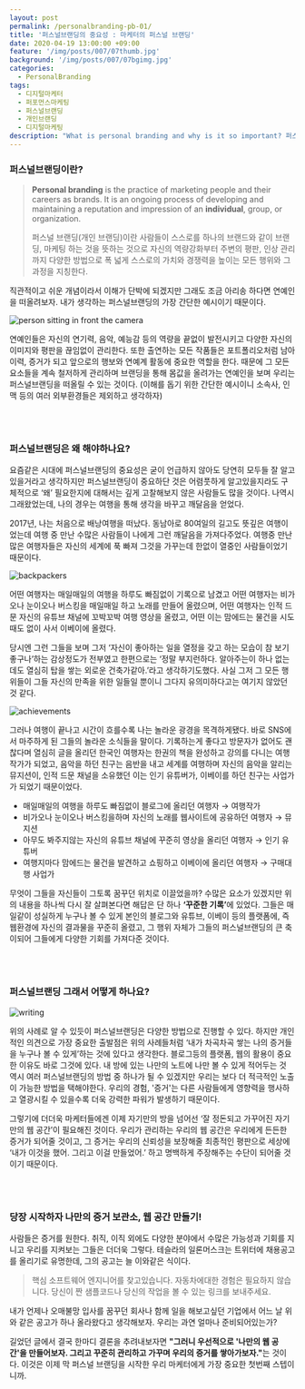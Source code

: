 ```yaml
---
layout: post
permalink: /personalbranding-pb-01/
title: '퍼스널브랜딩의 중요성 : 마케터의 퍼스널 브랜딩'
date: 2020-04-19 13:00:00 +09:00
feature: '/img/posts/007/07thumb.jpg'
background: '/img/posts/007/07bgimg.jpg'
categories:
  - PersonalBranding
tags:
  - 디지털마케터
  - 퍼포먼스마케팅
  - 퍼스널브랜딩
  - 개인브랜딩
  - 디지털마케팅
description: "What is personal branding and why is it so important? 퍼스널브랜딩이 마케터에게 중요한 이유는 무엇일까."
---
```


<h3>퍼스널브랜딩이란?</h3>

> **Personal branding** is the practice of marketing people and their careers as brands. It is an ongoing process of developing and maintaining a reputation and impression of an **individual**, group, or organization.
>
>  퍼스널 브랜딩(개인 브랜딩)이란 사람들이 스스로를 하나의 브랜드와 같이 브랜딩, 마케팅 하는 것을 뜻하는 것으로 자신의 역량강화부터 주변의 평판, 인상 관리까지 다양한 방법으로 폭 넓게 스스로의 가치와 경쟁력을 높이는 모든 행위와 그 과정을 지칭한다.   

직관적이고 쉬운 개념이라서 이해가 단박에 되겠지만 그래도 조금 아리송 하다면 연예인을 떠올려보자. 내가 생각하는 퍼스널브랜딩의 가장 간단한 예시이기 때문이다.

![person sitting in front the camera](/img/posts/007/01.jpg)

 연예인들은 자신의 연기력, 음악, 예능감 등의 역량을 끝없이 발전시키고 다양한 자신의 이미지와 평판을 끊임없이 관리한다. 또한 출연하는 모든 작품들은 포트폴리오처럼 남아 이력, 증거가 되고 앞으로의 행보와 연예계 활동에 중요한 역할을 한다. 때문에 그 모든 요소들을 계속 철저하게 관리하며 브랜딩을 통해 몸값을 올려가는 연예인을 보며 우리는 퍼스널브랜딩을 떠올릴 수 있는 것이다. (이해를 돕기 위한 간단한 예시이니 소속사, 인맥 등의 여러 외부환경들은 제외하고 생각하자)

<br>

<br>

<h3>퍼스널브랜딩은 왜 해야하나요?</h3>

 요즘같은 시대에 퍼스널브랜딩의 중요성은 굳이 언급하지 않아도 당연히 모두들 잘 알고 있을거라고 생각하지만 퍼스널브랜딩이 중요하단 것은 어렴풋하게 알고있을지라도 구체적으로 ‘왜’ 필요한지에 대해서는 깊게 고찰해보지 않은 사람들도 많을 것이다. 나역시 그래왔었는데, 나의 경우는 여행을 통해 생각을 바꾸고 깨달음을 얻었다.  

 2017년, 나는 처음으로 배낭여행을 떠났다. 동남아로 80여일의 길고도 뜻깊은 여행이었는데 여행 중 만난 수많은 사람들이 나에게 그런 깨달음을 가져다주었다. 여행중 만난 많은 여행자들은 자신의 세계에 푹 빠져 그것을 가꾸는데 한없이 열중인 사람들이었기 때문이다.

![backpackers](/img/posts/007/02.jpg)

 어떤 여행자는 매일매일의 여행을 하루도 빠짐없이 기록으로 남겼고 어떤 여행자는 비가오나 눈이오나 버스킹을 매일매일 하고 노래를 만들어 올렸으며, 어떤 여행자는 인적 드문 자신의 유튜브 채널에 꼬박꼬박 여행 영상을 올렸고, 어떤 이는 맘에드는 물건을 시도때도 없이 사서 이베이에 올렸다.

 당시엔 그런 그들을 보며 그저 ‘자신이 좋아하는 일을 열정을 갖고 하는 모습이 참 보기 좋구나’하는 감상정도가 전부였고 한편으로는 ‘정말 부지런하다. 알아주는이 하나 없는데도 열심히 탑을 쌓는 외로운 건축가같아.’라고 생각하기도했다. 사실 그저 그 모든 행위들이 그들 자신의 만족을 위한 일들일 뿐이니 그다지 유의미하다고는 여기지 않았던 것 같다.

![achievements](/img/posts/007/03.jpg)

 그러나 여행이 끝나고 시간이 흐를수록 나는 놀라운 광경을 목격하게됐다. 바로 SNS에서 마주하게 된 그들의 놀라운 소식들을 말이다. 기록하는게 좋다고 방문자가 없어도 괜찮다며 열심히 글을 올리던 한국인 여행자는 한권의 책을 완성하고 강의를 다니는 여행작가가 되었고, 음악을 하던 친구는 음반을 내고 세계를 여행하며 자신의 음악을 알리는 뮤지션이, 인적 드문 채널을 소유했던 이는 인기 유튜버가, 이베이를 하던 친구는 사업가가 되었기 때문이었다.

- 매일매일의 여행을 하루도 빠짐없이 블로그에 올리던 여행자 → 여행작가
- 비가오나 눈이오나 버스킹을하며 자신의 노래를 웹사이트에 공유하던 여행자 → 뮤지션
- 아무도 봐주지않는 자신의 유튜브 채널에 꾸준히 영상을 올리던 여행자 →  인기 유튜버
- 여행지마다 맘에드는 물건을 발견하고 쇼핑하고 이베이에 올리던 여행자 →  구매대행 사업가 

 무엇이 그들을 자신들이 그토록 꿈꾸던 위치로 이끌었을까? 수많은 요소가 있겠지만 위의 내용을 하나씩 다시 잘 살펴본다면 해답은 단 하나 <b>‘꾸준한 기록’</b>에 있었다. 그들은 매일같이 성실하게 누구나 볼 수 있게 본인의 블로그와 유튜브, 이베이 등의 플랫폼에, 즉 웹환경에 자신의 결과물을 꾸준히 올렸고, 그 행위 자체가 그들의 퍼스널브랜딩의 큰 축이되어 그들에게 다양한 기회를 가져다준 것이다.

<br>

<br>

<h3>퍼스널브랜딩 그래서 어떻게 하나요?</h3>

![writing](/img/posts/007/04.jpg)

 위의 사례로 알 수 있듯이 퍼스널브랜딩은 다양한 방법으로 진행할 수 있다. 하지만 개인적인 의견으로 가장 중요한 출발점은 위의 사례들처럼 ‘내가 차곡차곡 쌓는 나의 증거들을 누구나 볼 수 있게’하는 것에 있다고 생각한다. 블로그등의 플랫폼, 웹의 활용이 중요한 이유도 바로 그것에 있다. 내 방에 있는 나만의 노트에 나만 볼 수 있게 적어두는 것 역시 여러 퍼스널브랜딩의 방법 중 하나가 될 수 있겠지만 우리는 보다 더 적극적인 노출이 가능한 방법을 택해야한다. 우리의 경험, '증거'는 다른 사람들에게 영향력을 행사하고 열광시킬 수 있을수록 더욱 강력한 파워가 발생하기 때문이다. 

 그렇기에 더더욱 마케터들에겐 이제 자기만의 방을 넘어선 ‘잘 정돈되고 가꾸어진 자기만의 웹 공간’이 필요해진 것이다. 우리가 관리하는 우리의 웹 공간은 우리에게 든든한 증거가 되어줄 것이고, 그 증거는 우리의 신뢰성을 보장해줄 최종적인 평판으로 세상에 ‘내가 이것을 했어. 그리고 이걸 만들었어.’ 하고 명백하게 주장해주는 수단이 되어줄 것이기 때문이다.

<br>

<br>

<h3>당장 시작하자 나만의 증거 보관소, 웹 공간 만들기!</h3>

 사람들은 증거를 원한다. 취직, 이직 외에도 다양한 분야에서 수많은 가능성과 기회를 지니고 우리를 지켜보는 그들은 더더욱 그렇다. 테슬라의 일론머스크는 트위터에 채용공고를 올리기로 유명한데, 그의 공고는 늘 이와같은 식이다.

> 핵심 소프트웨어 엔지니어를 찾고있습니다. 자동차에대한 경험은 필요하지 않습니다. 당신이 짠 샘플코드나 당신의 작업을 볼 수 있는 링크를 보내주세요.

 내가 언제나 오매불망 입사를 꿈꾸던 회사나 함께 일을 해보고싶던 기업에서 어느 날 위와 같은 공고가 하나 올라왔다고 생각해보자. 우리는 과연 얼마나 준비되어있는가?

 길었던 글에서 결국 한마디 결론을 추려내보자면 <b>"그러니 우선적으로 '나만의 웹 공간'을 만들어보자. 그리고 꾸준히 관리하고 가꾸며 우리의 증거를 쌓아가보자."</b>는 것이다. 이것은 이제 막 퍼스널 브랜딩을 시작한 우리 마케터에게 가장 중요한 첫번째 스텝이니까.

<br>

<br>